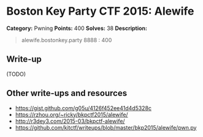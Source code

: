 # Boston Key Party CTF 2015: Alewife

**Category:** Pwning
**Points:** 400
**Solves:** 38
**Description:**

> alewife.bostonkey.party 8888 : 400

## Write-up

(TODO)

## Other write-ups and resources

* <https://gist.github.com/g05u/4126f452ee41d4d5328c>
* <https://rzhou.org/~ricky/bkpctf2015/alewife/>
* <http://r3dey3.com/2015-03/bkpctf-alewife/>
* <https://github.com/kitctf/writeups/blob/master/bkp2015/alewife/pwn.py>